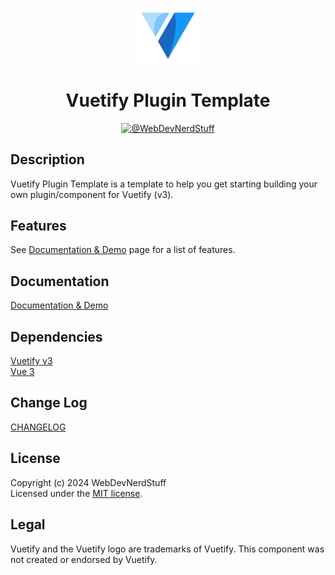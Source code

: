 <p align="center">
  <img alt="Vuetify Logo" width="100" src="https://raw.githubusercontent.com/webdevnerdstuff/vuetify-plugin-template/main/src/assets/vuetify-logo.svg">
</p>

<p>
  <h1 align="center">Vuetify Plugin Template</h1>
</p>

<p align="center">
  <!-- <a href="https://www.npmjs.com/package/vuetify-plugin-template">
    <img src="https://img.shields.io/npm/v/vuetify-plugin-template?color=1867c0&logo=npm" alt="NPM Package">
  </a>
  &nbsp; -->
  <a href="https://github.com/webdevnerdstuff/vuetify-plugin-template">
    <img src="https://img.shields.io/badge/GitHub-WebDevNerdStuff-brightgreen.svg?logo=github" alt="@WebDevNerdStuff">
  </a>
</p>


## Description

Vuetify Plugin Template is a template to help you get starting building your own plugin/component for Vuetify (v3).

## Features
 
See [Documentation & Demo](https://webdevnerdstuff.github.io/vuetify-plugin-template/#features) page for a list of features.

## Documentation
 
[Documentation & Demo](https://webdevnerdstuff.github.io/vuetify-plugin-template/) 

## Dependencies
 
[Vuetify v3](https://vuetifyjs.com/)  
[Vue 3](https://vuejs.org/)  


## Change Log
 
[CHANGELOG](https://github.com/webdevnerdstuff/vuetify-plugin-template/blob/master/CHANGELOG.md)


## License

Copyright (c) 2024 WebDevNerdStuff  
Licensed under the [MIT license](https://github.com/webdevnerdstuff/vuetify-plugin-template/blob/master/LICENSE.md).


## Legal

Vuetify and the Vuetify logo are trademarks of Vuetify. This component was not created or endorsed by Vuetify.
